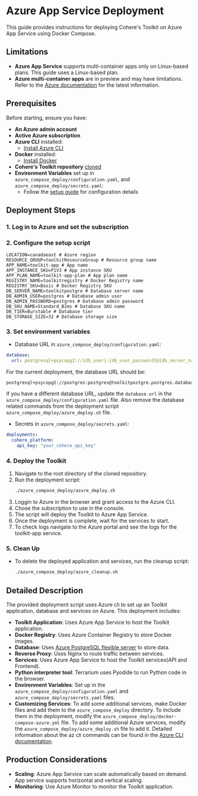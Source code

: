 # Azure App Service Deployment

This guide provides instructions for deploying Cohere's Toolkit on Azure App Service using Docker Compose.

## Limitations

- **Azure App Service** supports multi-container apps only on Linux-based plans. This guide uses a Linux-based plan.
- **Azure multi-container apps** are in preview and may have limitations. 
Refer to the [Azure documentation](https://learn.microsoft.com/en-us/azure/app-service/configure-custom-container?tabs=debian&pivots=container-linux#configure-multi-container-apps) for the latest information.


## Prerequisites

Before starting, ensure you have:

- **An Azure admin account**
- **Active Azure subscription**
- **Azure CLI** installed:
  - [Install Azure CLI](https://docs.microsoft.com/en-us/cli/azure/install-azure-cli)
- **Docker** installed:
  - [Install Docker](https://docs.docker.com/get-docker/)
- **Cohere's Toolkit repository** [cloned](https://github.com/cohere-ai/cohere-toolkit/pulls)
- **Environment Variables** set up in `azure_compose_deploy/configuration.yaml`, and `azure_compose_deploy/secrets.yaml`:
  - Follow the [setup guide](/docs/setup.md) for configuration details

## Deployment Steps

### 1. Log in to Azure and set the subscription

### 2. Configure the setup script
```dotenv
LOCATION=canadaeast # Azure region
RESOURCE_GROUP=toolkitResourceGroup # Resource group name
APP_NAME=toolkit-app # App name
APP_INSTANCE_SKU=P1V3 # App instance SKU
APP_PLAN_NAME=toolkit-app-plan # App plan name
REGISTRY_NAME=toolkitregistry # Docker Registry name
REGISTRY_SKU=Basic # Docker Registry SKU
DB_SERVER_NAME=toolkitpostgre # Database server name
DB_ADMIN_USER=postgres # Database admin user
DB_ADMIN_PASSWORD=postgres # Database admin password
DB_SKU_NAME=Standard_B1ms # Database SKU name
DB_TIER=Burstable # Database tier
DB_STORAGE_SIZE=32 # Database storage size
```


### 3. Set environment variables
- Database URL in `azure_compose_deploy/configuration.yaml`:
```yaml
database:
  url: postgresql+psycopg2://{db_user}:{db_user_password}@{db_server_name}.postgres.database.azure.com:5432
```
For the current deployment, the database URL should be:
```
postgresql+psycopg2://postgres:postgres@toolkitpostgre.postgres.database.azure.com:5432
```
If you have a different database URL, update the `database.url` in the `azure_compose_deploy/configuration.yaml` file.
Also remove the database related commands from the deployment script `azure_compose_deploy/azure_deploy.sh` file.

- Secrets in `azure_compose_deploy/secrets.yaml`:
```yaml
deployments:
  cohere_platform:
    api_key: "your_cohere_api_key"
```

### 4. Deploy the Toolkit

1. Navigate to the root directory of the cloned repository.
2. Run the deployment script:
   ```bash
   ./azure_compose_deploy/azure_deploy.sh
   ```
3. Loggin to Azure in the browser and grant access to the Azure CLI.
4. Chose the subscription to use in the console.
5. The script will deploy the Toolkit to Azure App Service.
6. Once the deployment is complete, wait for the services to start.
7. To check logs navigate to the Azure portal and see the logs for the toolkit-app service.

### 5. Clean Up

- To delete the deployed application and services, run the cleanup script:
   ```bash
   ./azure_compose_deploy/azure_cleanup.sh
   ```

## Detailed Description

The provided deployment script uses Azure cli to set up an Toolkit application, database and services on Azure. This deployment includes:
- **Toolkit Application**: Uses Azure App Service to host the Toolkit application.
- **Docker Registry**: Uses Azure Container Registry to store Docker images.
- **Database**: Uses [Azure PostgreSQL flexible server](https://docs.microsoft.com/en-us/azure/postgresql/flexible-server/overview) to store data.
- **Reverse Proxy**: Uses Nginx to route traffic between services.
- **Services**: Uses Azure App Service to host the Toolkit services(API and Frontend).
- **Python interpreter tool**: Terrarium uses Pyodide to run Python code in the browser. 
- **Environment Variables**: Set up in the `azure_compose_deploy/configuration.yaml` and `azure_compose_deploy/secrets.yaml` files.
- **Customizing Services**: To add some additional services, make Docker files and add them to the `azure_compose_deploy` directory. 
To include them in the deployment, modify the `azure_compose_deploy/docker-compose-azure.yml` file.
To add some additional Azure services, modify the `azure_compose_deploy/azure_deploy.sh` file to add it.
Detailed information about the az cli commands can be found in the [Azure CLI documentation](https://docs.microsoft.com/en-us/cli/azure/).

## Production Considerations
- **Scaling**: Azure App Service can scale automatically based on demand. App service supports horizontal and vertical scaling.
- **Monitoring**: Use Azure Monitor to monitor the Toolkit application.

